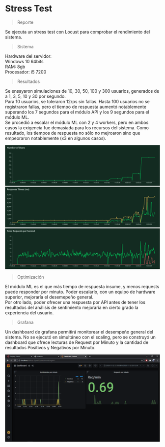 # Stress Test  
>Reporte  

Se ejecuta un stress test con Locust para comprobar el rendimiento del sistema.  
  
>Sistema  

Hardware del servidor:  
Windows 10 64bits   
RAM: 8gb   
Procesador: i5 7200  
  
>Resultados

Se ensayaron simulaciones de 10, 30, 50, 100 y 300 usuarios, generados de a 1, 3, 5, 10 y 30 por segundo.  
Para 10 usuarios, se toleraron 12rps sin fallas. Hasta 100 usuarios no se registraron fallas, pero el tiempo de respuesta aumentó notablemente superando los 7 segundos para el módulo API y los 9 segundos para el módulo ML.  
Se procedió a escalar el módulo ML con 2 y 4 workers, pero en ambos casos la exigencia fue demasiada para los recursos del sistema. Como resultado, los tiempos de respuesta no sólo no mejroaron sino que empeoraron notablemente (x3 en algunos casos).  
  
 
![Locust Users](/assets/locust_users.png?raw=true)  
![Locust Response Time](/assets/locust_response_times.png?raw=true)  
![Locust Request per Second](/assets/locust_rps.png?raw=true)  
  
    
>Optimización  

El módulo ML es el que más tiempo de respuesta insume, y menos requests puede responder por minuto. Poder escalarlo, con un equipo de hardware superior, mejoraría el desemepeño general.  
Por otro lado, poder ofrecer una respuesta por API antes de tener los resultados del análisis de sentimiento mejoraría en cierto grado la experiencia del usuario.  


>Grafana  

Un dashboard de grafana permitirá monitorear el desempeño general del sistema. No se ejecutó en simultáneo con el scaling, pero se construyó un dashboard que ofrece lecturas de Request por Minuto y la cantidad de resultados Positivos y Negativos por Minuto.


![Dashboard](/assets/screen_grafana.png?raw=true)
